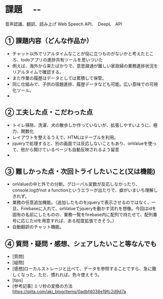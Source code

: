 # 課題　 --
音声認識、翻訳、読み上げ
Web Speech API、　DeepL　API


## ① 課題内容（どんな作品か）

- チャット以外でリアルタイムなことが役に立つものがないかと考えたところ、todoアプリの進捗共有ツールを思いついた
- 例えば、海外から来たばかりで、意思疎通が難しい家政婦の業務進捗状況をリアルタイムで確認する。
- また作業の履歴はデータとしては累積して保管。
- 同じ仕組みで、子供の宿題進捗、履歴データなども可能。広い意味での可視化ツール。
- 

## ② 工夫した点・こだわった点

- トイレ掃除、洗濯、犬の散歩しか作っていないが、拡張しやすいように、極力、関数化
- レイアウトを整えるうえで、HTMLはテーブルを利用。
- jqueryで処理すると、別の画面では反応しないこともあり、onValueを使って、他から開けているページも自動反映されるよう留意
- 

## ③ 難しかった点・次回トライしたいこと(又は機能)

- onValueの中と外での分断。グローバル変数が反応しなかったり、console.logがnot a functionというエラーが出たりで、癖がいまいち理解しきれず。
- 業務の任意追加機能。（追加したものをjqueryで表示させるのではなく、一旦、Firebaseに入れて、onValueでjqueryを動かす流れを想像。今回はidを固有の名前にしたものの、業務一覧をfirebase内に配列で持たせて、配列番号に応じたidを用意すれば、ある程度拡張できそう。）
- 自動翻訳のチャット機能。

## ④ 質問・疑問・感想、シェアしたいこと等なんでも

- [質問]
- [疑問]
- [感想]ローカルストレージと比べて、データを参照することですら、急に難しくなった。ただ、慣れれば、色々使えそう。
- [tips]
- [参考記事]
ミリ秒の変換の方法
https://qiita.com/aki_blog/items/0adbf4038e19fc2d9d7a